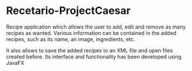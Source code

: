 # Recetario-ProjectCaesar

Recipe application which allows the user to add, edit and remove as many recipes as wanted. Various information can be
contained in the added recipes, such as its name, an image, ingredients, etc. 

It also allows to save the added recipes to an XML file and open files created before. 
Its interface and functionality has been developed using JavaFX


